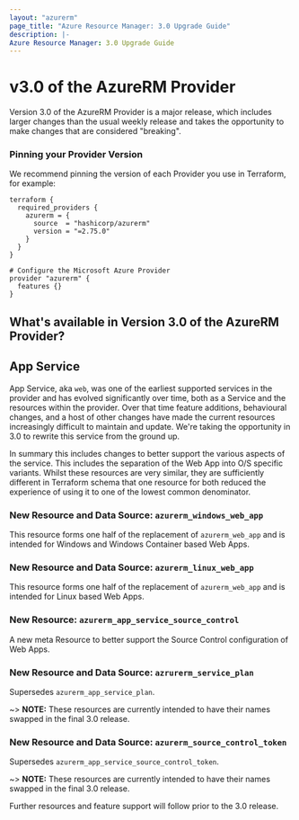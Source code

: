 ```yaml
---
layout: "azurerm"
page_title: "Azure Resource Manager: 3.0 Upgrade Guide"
description: |-
Azure Resource Manager: 3.0 Upgrade Guide
---
```


# v3.0 of the AzureRM Provider

Version 3.0 of the AzureRM Provider is a major release, which includes larger changes than the usual weekly release and takes the opportunity to make changes that are considered "breaking".


### Pinning your Provider Version

We recommend pinning the version of each Provider you use in Terraform, for example:

```hcl
terraform {
  required_providers {
    azurerm = {
      source  = "hashicorp/azurerm"
      version = "=2.75.0"
    }
  }
}

# Configure the Microsoft Azure Provider
provider "azurerm" {
  features {}
}
```

## What's available in Version 3.0 of the AzureRM Provider?


## App Service

App Service, aka `web`, was one of the earliest supported services in the provider and has evolved significantly over time, both as a Service and the resources within the provider. Over that time feature additions, behavioural changes, and a host of other changes have made the current resources increasingly difficult to maintain and update. We're taking the opportunity in 3.0 to rewrite this service from the ground up.    

In summary this includes changes to better support the various aspects of the service. This includes the separation of the Web App into O/S specific variants. Whilst these resources are very similar, they are sufficiently different in Terraform schema that one resource for both reduced the experience of using it to one of the lowest common denominator. 

### New Resource and Data Source: `azurerm_windows_web_app`

This resource forms one half of the replacement of `azurerm_web_app` and is intended for Windows and Windows Container based Web Apps.

### New Resource and Data Source: `azurerm_linux_web_app`

This resource forms one half of the replacement of `azurerm_web_app` and is intended for Linux based Web Apps.

### New Resource: `azurerm_app_service_source_control`

A new meta Resource to better support the Source Control configuration of Web Apps.

### New Resource and Data Source: `azrurerm_service_plan`

Supersedes `azurerm_app_service_plan`.

~> **NOTE:** These resources are currently intended to have their names swapped in the final 3.0 release.  

### New Resource and Data Source: `azurerm_source_control_token`
Supersedes `azurerm_app_service_source_control_token`.

~> **NOTE:** These resources are currently intended to have their names swapped in the final 3.0 release.

Further resources and feature support will follow prior to the 3.0 release. 